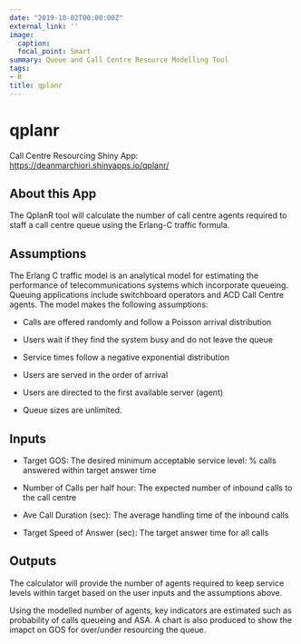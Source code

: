 ```yaml
---
date: "2019-10-02T00:00:00Z"
external_link: ''
image:
  caption: 
  focal_point: Smart
summary: Queue and Call Centre Resource Modelling Tool  
tags:
- R
title: qplanr
---
```


# qplanr

Call Centre Resourcing Shiny App: https://deanmarchiori.shinyapps.io/qplanr/

## About this App  

The QplanR tool will calculate the number of call centre agents required to staff a call centre queue using the Erlang-C traffic formula.   

## Assumptions  

The Erlang C traffic model is an analytical model for estimating the performance of telecommunications systems which incorporate queueing. Queuing applications include switchboard operators and ACD Call Centre agents. The model makes the following assumptions:

- Calls are offered randomly and follow a Poisson arrival distribution  

- Users wait if they find the system busy and do not leave the queue  

- Service times follow a negative exponential distribution  

- Users are served in the order of arrival  

- Users are directed to the first available server (agent)  

- Queue sizes are unlimited.  

## Inputs  

- Target GOS: The desired minimum acceptable service level: % calls answered within target answer time  

- Number of Calls per half hour: The expected number of inbound calls to the call centre  

- Ave Call Duration (sec): The average handling time of the inbound calls  

- Target Speed of Answer (sec): The target answer time for all calls  

## Outputs  

The calculator will provide the number of agents required to keep service levels within target based on the user inputs and the assumptions above.  

Using the modelled number of agents, key indicators are estimated such as probability of calls queueing and ASA. A chart is also produced to show the imapct on GOS for over/under resourcing the queue.  

